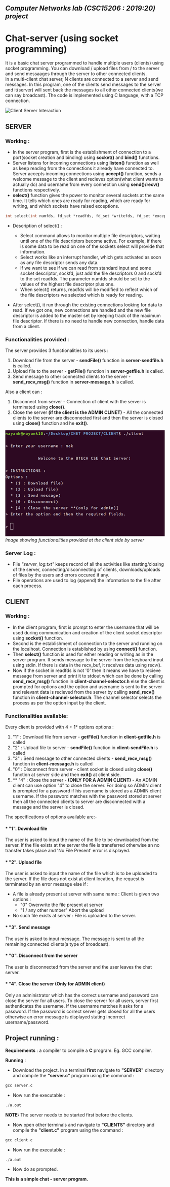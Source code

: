 ## _Computer Networks lab (CSC15206 : 2019:20) project_

# **Chat-server (using socket programming)**
It is a basic chat server programmed to handle multiple users (clients) using socket programming. You can download / upload files from / to the server and send messaages through the server to other connected clients.  
In a multi-client chat server, N clients are connected to a server and send messages. In this program, one of the clients send messages to the server and it(server) will sent back the messages to all other connected clients(we can say broadcast). The code is implemented using C language, with a TCP connection.  

![Client Server Interaction](http://vidyakv.files.wordpress.com/2011/12/cs-120-3-3341.png)

## SERVER
### Working :
* In the server program, first is the establishment of connection to a port(socket creation and binding) using **socket()** and **bind()** functions. 
* Server listens for incoming connections using **listen()** function as well as keep reading from the connections it already have connected to. Server accepts incoming connections using **accept()** function, sends a welcome message to the client and recieves option(what client wants to actually do) and username from every connection using **send()/recv()** functions respectively.
* **select()** function gives the power to monitor several sockets at the same time. It tells which ones are ready for reading, which are ready for writing, and which sockets have raised exceptions.
```C
int select(int numfds, fd_set *readfds, fd_set *writefds, fd_set *exceptfds, struct timeval *timeout);
```
* Description of select() :
  * Select command allows to monitor multiple file descriptors, waiting until one of the file descriptors become active.
For example, if there is some data to be read on one of the sockets select will provide that information.
  * Select works like an interrupt handler, which gets activated as soon as any file descriptor sends any data.
  * If we want to see if we can read from standard input and some socket descriptor, sockfd, just add the file descriptors 0 and sockfd to the set readfds. The parameter numfds should be set to the values of the highest file descriptor plus one. 
  * When select() returns, readfds will be modified to reflect which of the file descriptors we selected which is ready for reading. 
  
* After select(), it run through the existing connections looking for data to read. If we got one, new connections are handled and the new file descriptor is added to the master set by keeping track of the maximum file descriptor. If there is no need to handle new connection, handle data from a client. 

### Functionalities provided :   
The server provides 3 functionalities to its users :  
1. Download file from the server - **sendFile()** function in **server-sendfile.h** is called.
2. Upload file to the server - **getFile()** function in **server-getfile.h** is called.
3. Send message to other connected clients to the server - **send_recv_msg()** function in **server-message.h** is called.

Also a client can : 
1. Disconnect from server - Connection of client with the server is terminated using **close()**.
2. Close the server **(if the client is the ADMIN CLINET)** - All the connected clients to the server are disconnected first and then the server is closed using **close()** function and he **exit()**.

![Image showing functionalities provided at the client side by server](Images/IMG1.png)  
  _Image showing functionalities provided at the client side by server_  

### Server Log :  
* File _"server_log.txt"_ keeps record of all the activities like starting/closing of the server, connecting/disconnecting of clients, downloads/uploads of files by the users and errors occured if any.  
* File operations are used to log (append) the information to the file after each process.


## CLIENT
### Working :  
* In the client program, first is prompt to enter the username that will be used during communication and creation of the client socket descriptor using **socket()** function.
* Second is the establishment of connection to the server and running on the localhost. Connection is established by using **connect()** function. 
* Then **select()** function is used for either reading or writing as in the server program. It sends message to the server from the keyboard input using stdin. If there is data in the recv_buf, it receives data using recv().
* Now if the socket in readfds is not '0' then it means we have to recieve  message from server and print it to stdout which can be done by calling **send_recv_msg()** function in **client-channel-selector.h** else the client is prompted for options and the option and username is sent to the server and relevant data is recieved from the server by calling **send_recv()** function in **client-channel-selector.h**. The channel selector selects the process as per the option input by the client.

### Functionalities available:  
Every client is provided with 4 + 1* options options :
1. "1" : Download file from server - **getFile()** function in **client-getfile.h** is called
2. "2" : Upload file to server - **sendFile()** function in **client-sendFile.h** is called
3. "3" : Send message to other connected clients - **send_recv_msg()** function in **client-message.h** is called
4. "0" : Disconnect from server - client socket is closed using **close()** function at server side and then **exit()** at client side.
5. ** "4" : Close the server - **(ONLY FOR A ADMIN CLIENT)** - An ADMIN client can use option "4" to close the server. For doing so ADMIN client is prompted for a password if his username is stored as a ADMIN client username. If the password matches with the password stored at server then all the connected clients to server are disconnected with a message and the server is closed. 

The specifications of options available are:-
#### * "1". Download file
   The user is asked to input the name of the file to be downloaded from the server. If the file exists at the server the file is transferred otherwise an no transfer takes place and 'No File Present' error is displayed.
   
#### * "2". Upload file
   The user is asked to input the name of the file which is to be uploaded to the server. If the file does not exist at client location, the request is terminated by an error message else if :  
   * A file is already present at server with same name : Client is given two options :  
     * "0" Owerwrite the file present at server
     * "1 / any other number" Abort the upload
   * No such file exists at server : File is uploaded to the server.
   
#### * "3". Send message
   The user is asked to input message. The message is sent to all the remaining connected clients(a type of broadcast).
   
#### * "0". Disconnect from the server
   The user is disconnected from the server and the user leaves the chat server.
   
#### * "4". Close the server (Only for ADMIN client)
   Only an administrator which has the correct username and password can close the server for all users. To close the server for all users, server first authenticates the username. If the username matches it asks for a password. If the password is correct server gets closed for all the users otherwise an error message is displayed stating incorrect username/password.
   
## Project running :
**Requirements** : a compiler to compile a **C** program. Eg. GCC compiler.  
  
**Running** :    
* Download the project. In a terminal **first** navigate to **"SERVER"** directory and compile the **"server.c"** program using the command :  
```C
gcc server.c
```
* Now run the executable :
```C
./a.out
```
**NOTE:** The server needs to be started first before the clients.

* Now open other terminals and navigate to **"CLIENTS"** directory and compile the **"client.c"** program using the command :  
```C
gcc client.c
```
* Now run the executable :
```C
./a.out
```
* Now do as prompted.  

**This is a simple chat - server program.**
